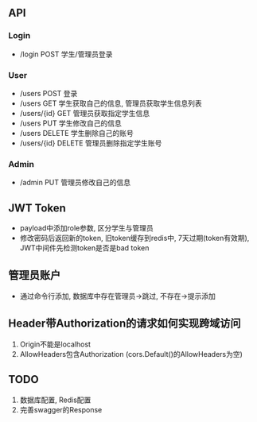 ## API

### Login
- /login POST 学生/管理员登录
### User
- /users POST 登录
- /users GET 学生获取自己的信息, 管理员获取学生信息列表
- /users/{id} GET 管理员获取指定学生信息
- /users PUT 学生修改自己的信息
- /users DELETE 学生删除自己的账号
- /users/{id} DELETE 管理员删除指定学生账号
### Admin
- /admin PUT 管理员修改自己的信息

## JWT Token
- payload中添加role参数, 区分学生与管理员
- 修改密码后返回新的token, 旧token缓存到redis中, 7天过期(token有效期), JWT中间件先检测token是否是bad token

## 管理员账户
- 通过命令行添加, 数据库中存在管理员->跳过, 不存在->提示添加

## Header带Authorization的请求如何实现跨域访问
1. Origin不能是localhost
2. AllowHeaders包含Authorization (cors.Default()的AllowHeaders为空)

## TODO
1. 数据库配置, Redis配置
2. 完善swagger的Response